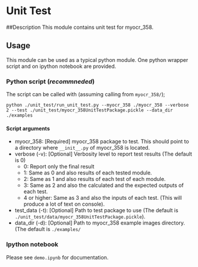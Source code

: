 # Unit Test

##Description
This module contains unit test for myocr_358.

## Usage
This module can be used as a typical python module. One python wrapper script and on ipython notebook are provided.

### Python script (*recommneded*)
The script can be called with (assuming calling from `myocr_358/`);
```
python ./unit_test/run_unit_test.py --myocr_358 ./myocr_358 --verbose 2 --test ./unit_test/myocr_358UnitTestPackage.pickle --data_dir ./examples 
```

#### Script arguments
 * myocr_358: [Required] myocr_358 package to test. This should point to a directory where `__init__.py` of myocr_358 is located.
 * verbose (-v): [Optional] Verbosity level to report test results (The default is 0)
    * 0: Report only the final result
    * 1: Same as 0 and also results of each tested module.
    * 2: Same as 1 and also results of each test of each module.
    * 3: Same as 2 and also the calculated and the expected outputs of each test.
    * 4 or higher: Same as 3 and also the inputs of each test. (This will produce a lot of text on console).
 * test_data (-t): [Optional] Path to test package to use (The default is `./unit_test/data/myocr_358UnitTestPackage.pickle`).
 * data_dir (-d): [Optional] Path to myocr_358 example images directory. (The default is `./examples/`
 
### Ipython notebook
Please see `demo.ipynb` for documentation.